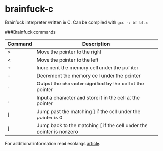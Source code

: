 brainfuck-c
===========

Brainfuck interpreter written in C. Can be compiled with `gcc -o bf bf.c`

###Brainfuck commands

| Command | Description                                                          |
|---------|----------------------------------------------------------------------|
| >       | Move the pointer to the right                                        |
| <       | Move the pointer to the left                                         |
| +       | Increment the memory cell under the pointer                          |
| -       | Decrement the memory cell under the pointer                          |
| .       | Output the character signified by the cell at the pointer            |
| ,       | Input a character and store it in the cell at the pointer            |
| [       | Jump past the matching ] if the cell under the pointer is 0          |
| ]       | Jump back to the matching [ if the cell under the pointer is nonzero |

For additional information read esolangs [article][].

[article]: http://esolangs.org/wiki/Brainfuck
